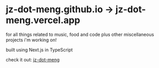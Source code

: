 # jz-dot-meng.github.io -> jz-dot-meng.vercel.app

for all things related to music, food and code
plus other miscellaneous projects i'm working on!

built using Next.js in TypeScript

check it out: [jz-dot-meng](https://jz-dot-meng.vercel.app)
